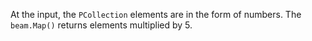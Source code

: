 At the input, the `PCollection` elements are in the form of numbers. The `beam.Map()` returns elements multiplied by 5.